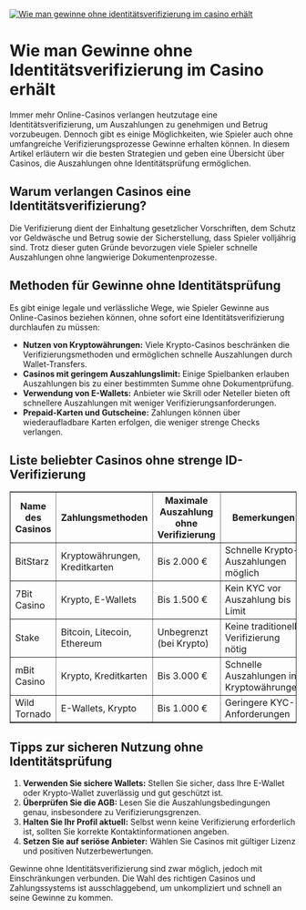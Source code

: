 [![Wie man gewinne ohne identitätsverifizierung im casino erhält](https://123-caf.pages.dev/gitsignup.png)](https://vrmoo.ru/Bt82HjjY)

<h1>Wie man Gewinne ohne Identitätsverifizierung im Casino erhält</h1> <p>Immer mehr Online-Casinos verlangen heutzutage eine Identitätsverifizierung, um Auszahlungen zu genehmigen und Betrug vorzubeugen. Dennoch gibt es einige Möglichkeiten, wie Spieler auch ohne umfangreiche Verifizierungsprozesse Gewinne erhalten können. In diesem Artikel erläutern wir die besten Strategien und geben eine Übersicht über Casinos, die Auszahlungen ohne Identitätsprüfung ermöglichen.</p>  <h2>Warum verlangen Casinos eine Identitätsverifizierung?</h2> <p>Die Verifizierung dient der Einhaltung gesetzlicher Vorschriften, dem Schutz vor Geldwäsche und Betrug sowie der Sicherstellung, dass Spieler volljährig sind. Trotz dieser guten Gründe bevorzugen viele Spieler schnelle Auszahlungen ohne langwierige Dokumentenprozesse.</p>  <h2>Methoden für Gewinne ohne Identitätsprüfung</h2> <p>Es gibt einige legale und verlässliche Wege, wie Spieler Gewinne aus Online-Casinos beziehen können, ohne sofort eine Identitätsverifizierung durchlaufen zu müssen:</p> <ul>   <li><strong>Nutzen von Kryptowährungen:</strong> Viele Krypto-Casinos beschränken die Verifizierungsmethoden und ermöglichen schnelle Auszahlungen durch Wallet-Transfers.</li>   <li><strong>Casinos mit geringem Auszahlungslimit:</strong> Einige Spielbanken erlauben Auszahlungen bis zu einer bestimmten Summe ohne Dokumentprüfung.</li>   <li><strong>Verwendung von E-Wallets:</strong> Anbieter wie Skrill oder Neteller bieten oft schnellere Auszahlungen mit weniger Verifizierungsanforderungen.</li>   <li><strong>Prepaid-Karten und Gutscheine:</strong> Zahlungen können über wiederaufladbare Karten erfolgen, die weniger strenge Checks verlangen.</li> </ul>  <h2>Liste beliebter Casinos ohne strenge ID-Verifizierung</h2> <table border="1" cellpadding="5" cellspacing="0">   <thead>     <tr>       <th>Name des Casinos</th>       <th>Zahlungsmethoden</th>       <th>Maximale Auszahlung ohne Verifizierung</th>       <th>Bemerkungen</th>     </tr>   </thead>   <tbody>     <tr>       <td>BitStarz</td>       <td>Kryptowährungen, Kreditkarten</td>       <td>Bis 2.000 €</td>       <td>Schnelle Krypto-Auszahlungen möglich</td>     </tr>     <tr>       <td>7Bit Casino</td>       <td>Krypto, E-Wallets</td>       <td>Bis 1.500 €</td>       <td>Kein KYC vor Auszahlung bis Limit</td>     </tr>     <tr>       <td>Stake</td>       <td>Bitcoin, Litecoin, Ethereum</td>       <td>Unbegrenzt (bei Krypto)</td>       <td>Keine traditionelle Verifizierung nötig</td>     </tr>     <tr>       <td>mBit Casino</td>       <td>Krypto, Kreditkarten</td>       <td>Bis 3.000 €</td>       <td>Schnelle Auszahlungen in Kryptowährungen</td>     </tr>     <tr>       <td>Wild Tornado</td>       <td>E-Wallets, Krypto</td>       <td>Bis 1.000 €</td>       <td>Geringere KYC-Anforderungen</td>     </tr>   </tbody> </table>  <h2>Tipps zur sicheren Nutzung ohne Identitätsprüfung</h2> <ol>   <li><strong>Verwenden Sie sichere Wallets:</strong> Stellen Sie sicher, dass Ihre E-Wallet oder Krypto-Wallet zuverlässig und gut geschützt ist.</li>   <li><strong>Überprüfen Sie die AGB:</strong> Lesen Sie die Auszahlungsbedingungen genau, insbesondere zu Verifizierungsgrenzen.</li>   <li><strong>Halten Sie Ihr Profil aktuell:</strong> Selbst wenn keine Verifizierung erforderlich ist, sollten Sie korrekte Kontaktinformationen angeben.</li>   <li><strong>Setzen Sie auf seriöse Anbieter:</strong> Wählen Sie Casinos mit gültiger Lizenz und positiven Nutzerbewertungen.</li> </ol>  <p>Gewinne ohne Identitätsverifizierung sind zwar möglich, jedoch mit Einschränkungen verbunden. Die Wahl des richtigen Casinos und Zahlungssystems ist ausschlaggebend, um unkompliziert und schnell an seine Gewinne zu kommen.</p>